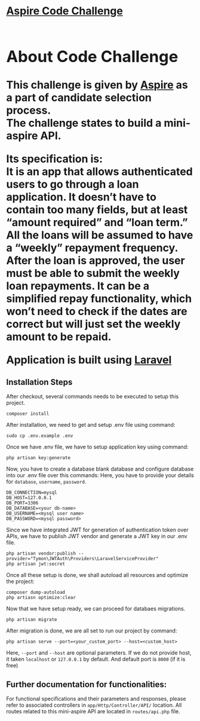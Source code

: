 <p align="center">
    <a href="mailto: maulik.shah1910@gmail.com" target="_blank">
        <h1>Aspire Code Challenge<h1>
<!--         <img src="https://raw.githubusercontent.com/laravel/art/master/logo-lockup/5%20SVG/2%20CMYK/1%20Full%20Color/laravel-logolockup-cmyk-red.svg" width="400"> -->
    </a>
</p>
        
## About Code Challenge
This challenge is given by <a href="https://aspireapp.com/" target="_blank">Aspire</a> as a part of candidate selection process.<br />
The challenge states to build a mini-aspire API.</p>
Its specification is: <br /> 
It is an app that allows authenticated users to go through a loan application. It doesn’t have to contain too many fields, but at least “amount
required” and “loan term.” All the loans will be assumed to have a “weekly” repayment frequency.<br />
After the loan is approved, the user must be able to submit the weekly loan repayments. It can be a simplified repay functionality, which won’t
need to check if the dates are correct but will just set the weekly amount to be repaid.
        
Application is built using <a href="https://laravel.com/" target="_blank">Laravel</a>
    

## Installation Steps
After checkout, several commands needs to be executed to setup this project.
    
    composer install
After installation, we need to get and setup .env file using command:
    
    sudo cp .env.example .env
Once we have .env file, we have to setup application key using command:
    
    php artisan key:generate
Now, you have to create a database blank database and configure database into our .env file over this commands:
Here, you have to provide your details for `database`, `username`, `password`.
    
    DB_CONNECTION=mysql
    DB_HOST=127.0.0.1
    DB_PORT=3306
    DB_DATABASE=<your db-name>
    DB_USERNAME=<mysql user name>
    DB_PASSWORD=<mysql password>

Since we have integrated JWT for generation of authentication token over APIs, we have to publish JWT vendor and generate a JWT key in our .env file.
    
    php artisan vendor:publish --provider="Tymon\JWTAuth\Providers\LaravelServiceProvider"
    php artisan jwt:secret

Once all these setup is done, we shall autoload all resources and optimize the project:
    
    composer dump-autoload
    php artiasn optimize:clear
    
Now that we have setup ready, we can proceed for databaes migrations.
    
    php artisan migrate
    
After migration is done, we are all set to run our project by command:
    
    php artisan serve --port=<your_custom_port> --host=<custom_host>
Here, `--port` and `--host` are optional parameters. If we do not provide host, it taken `localhost` or `127.0.0.1` by default. And default port is `8000` (if it is free)
    
## Further documentation for functionalities:
For functional specifications and their parameters and responses, please refer to associated controllers in `app/Http/Controller/API/` location.
All routes related to this mini-aspire API are located in `routes/api.php` file.
